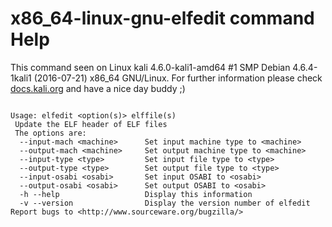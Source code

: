 # x86_64-linux-gnu-elfedit command Help
 
 This command seen on Linux kali 4.6.0-kali1-amd64 #1 SMP Debian 4.6.4-1kali1 (2016-07-21) x86_64 GNU/Linux. For further information please check [docs.kali.org](docs.kali.org) and have a nice day buddy ;) 

~~~

Usage: elfedit <option(s)> elffile(s)
 Update the ELF header of ELF files
 The options are:
  --input-mach <machine>      Set input machine type to <machine>
  --output-mach <machine>     Set output machine type to <machine>
  --input-type <type>         Set input file type to <type>
  --output-type <type>        Set output file type to <type>
  --input-osabi <osabi>       Set input OSABI to <osabi>
  --output-osabi <osabi>      Set output OSABI to <osabi>
  -h --help                   Display this information
  -v --version                Display the version number of elfedit
Report bugs to <http://www.sourceware.org/bugzilla/>

~~~
